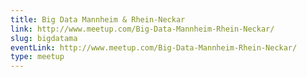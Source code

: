 ```yaml
---
title: Big Data Mannheim & Rhein-Neckar
link: http://www.meetup.com/Big-Data-Mannheim-Rhein-Neckar/
slug: bigdatama
eventLink: http://www.meetup.com/Big-Data-Mannheim-Rhein-Neckar/
type: meetup
---
```

